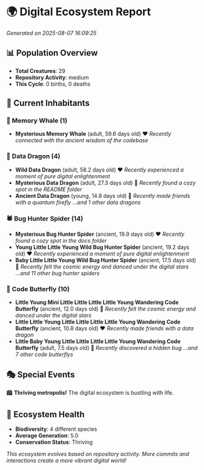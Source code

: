 # 🌍 Digital Ecosystem Report
*Generated on 2025-08-07 16:09:25*

## 📊 Population Overview
- **Total Creatures**: 29
- **Repository Activity**: medium
- **This Cycle**: 0 births, 0 deaths

## 👥 Current Inhabitants

### 🐋 Memory Whale (1)
- **Mysterious Memory Whale** (adult, 59.6 days old) ❤️
  *Recently connected with the ancient wisdom of the codebase*

### 🐉 Data Dragon (4)
- **Wild Data Dragon** (adult, 58.2 days old) ❤️
  *Recently experienced a moment of pure digital enlightenment*
- **Mysterious Data Dragon** (adult, 27.3 days old) 💚
  *Recently found a cozy spot in the README folder*
- **Ancient Data Dragon** (young, 14.8 days old) 💚
  *Recently made friends with a quantum firefly*
  *...and 1 other data dragons*

### 🕷️ Bug Hunter Spider (14)
- **Mysterious Bug Hunter Spider** (ancient, 19.9 days old) ❤️
  *Recently found a cozy spot in the docs folder*
- **Young Little Little Young Wild Bug Hunter Spider** (ancient, 19.2 days old) ❤️
  *Recently experienced a moment of pure digital enlightenment*
- **Baby Little Little Young Wild Bug Hunter Spider** (ancient, 17.5 days old) 💛
  *Recently felt the cosmic energy and danced under the digital stars*
  *...and 11 other bug hunter spiders*

### 🦋 Code Butterfly (10)
- **Little Young Mini Little Little Little Little Young Wandering Code Butterfly** (ancient, 12.0 days old) 💛
  *Recently felt the cosmic energy and danced under the digital stars*
- **Little Little Young Little Little Little Little Young Wandering Code Butterfly** (ancient, 10.8 days old) ❤️
  *Recently made friends with a data dragon*
- **Little Baby Young Little Little Little Little Young Wandering Code Butterfly** (adult, 7.5 days old) 💚
  *Recently discovered a hidden bug*
  *...and 7 other code butterflys*

## 🎭 Special Events

🏙️ **Thriving metropolis!** The digital ecosystem is bustling with life.

## 🔬 Ecosystem Health
- **Biodiversity**: 4 different species
- **Average Generation**: 5.0
- **Conservation Status**: Thriving

*This ecosystem evolves based on repository activity. More commits and interactions create a more vibrant digital world!*
